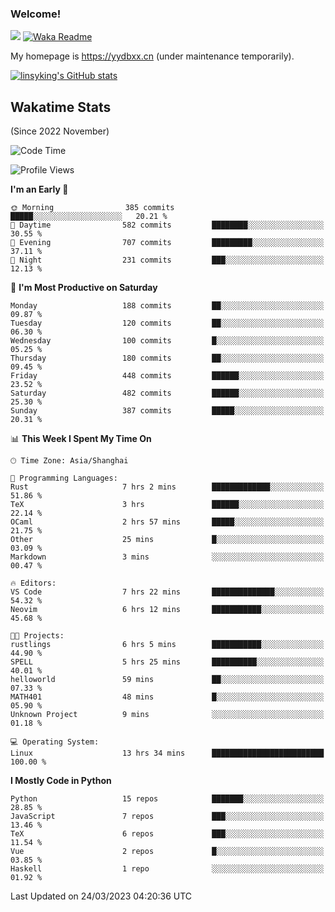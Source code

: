 ### Welcome!

![](https://visitor-badge.glitch.me/badge?page_id=linsyking.linsyking)
[![Waka Readme](https://github.com/linsyking/linsyking/actions/workflows/waka-readme.yml/badge.svg)](https://github.com/linsyking/linsyking/actions/workflows/waka-readme.yml)

My homepage is <https://yydbxx.cn> (under maintenance temporarily).

[![linsyking's GitHub stats](https://github-readme-stats.vercel.app/api?username=linsyking&show_icons=true&theme=onedark)](https://github.com/anuraghazra/github-readme-stats)

## Wakatime Stats

(Since 2022 November)

<!--START_SECTION:waka-->
![Code Time](http://img.shields.io/badge/Code%20Time-237%20hrs%2057%20mins-blue)

![Profile Views](http://img.shields.io/badge/Profile%20Views-4-blue)

**I'm an Early 🐤** 

```text
🌞 Morning                385 commits         █████░░░░░░░░░░░░░░░░░░░░   20.21 % 
🌆 Daytime                582 commits         ████████░░░░░░░░░░░░░░░░░   30.55 % 
🌃 Evening                707 commits         █████████░░░░░░░░░░░░░░░░   37.11 % 
🌙 Night                  231 commits         ███░░░░░░░░░░░░░░░░░░░░░░   12.13 % 
```
📅 **I'm Most Productive on Saturday** 

```text
Monday                   188 commits         ██░░░░░░░░░░░░░░░░░░░░░░░   09.87 % 
Tuesday                  120 commits         ██░░░░░░░░░░░░░░░░░░░░░░░   06.30 % 
Wednesday                100 commits         █░░░░░░░░░░░░░░░░░░░░░░░░   05.25 % 
Thursday                 180 commits         ██░░░░░░░░░░░░░░░░░░░░░░░   09.45 % 
Friday                   448 commits         ██████░░░░░░░░░░░░░░░░░░░   23.52 % 
Saturday                 482 commits         ██████░░░░░░░░░░░░░░░░░░░   25.30 % 
Sunday                   387 commits         █████░░░░░░░░░░░░░░░░░░░░   20.31 % 
```


📊 **This Week I Spent My Time On** 

```text
🕑︎ Time Zone: Asia/Shanghai

💬 Programming Languages: 
Rust                     7 hrs 2 mins        █████████████░░░░░░░░░░░░   51.86 % 
TeX                      3 hrs               ██████░░░░░░░░░░░░░░░░░░░   22.14 % 
OCaml                    2 hrs 57 mins       █████░░░░░░░░░░░░░░░░░░░░   21.75 % 
Other                    25 mins             █░░░░░░░░░░░░░░░░░░░░░░░░   03.09 % 
Markdown                 3 mins              ░░░░░░░░░░░░░░░░░░░░░░░░░   00.47 % 

🔥 Editors: 
VS Code                  7 hrs 22 mins       ██████████████░░░░░░░░░░░   54.32 % 
Neovim                   6 hrs 12 mins       ███████████░░░░░░░░░░░░░░   45.68 % 

🐱‍💻 Projects: 
rustlings                6 hrs 5 mins        ███████████░░░░░░░░░░░░░░   44.90 % 
SPELL                    5 hrs 25 mins       ██████████░░░░░░░░░░░░░░░   40.01 % 
helloworld               59 mins             ██░░░░░░░░░░░░░░░░░░░░░░░   07.33 % 
MATH401                  48 mins             █░░░░░░░░░░░░░░░░░░░░░░░░   05.90 % 
Unknown Project          9 mins              ░░░░░░░░░░░░░░░░░░░░░░░░░   01.18 % 

💻 Operating System: 
Linux                    13 hrs 34 mins      █████████████████████████   100.00 % 
```

**I Mostly Code in Python** 

```text
Python                   15 repos            ███████░░░░░░░░░░░░░░░░░░   28.85 % 
JavaScript               7 repos             ███░░░░░░░░░░░░░░░░░░░░░░   13.46 % 
TeX                      6 repos             ███░░░░░░░░░░░░░░░░░░░░░░   11.54 % 
Vue                      2 repos             █░░░░░░░░░░░░░░░░░░░░░░░░   03.85 % 
Haskell                  1 repo              ░░░░░░░░░░░░░░░░░░░░░░░░░   01.92 % 
```




 Last Updated on 24/03/2023 04:20:36 UTC
<!--END_SECTION:waka-->

